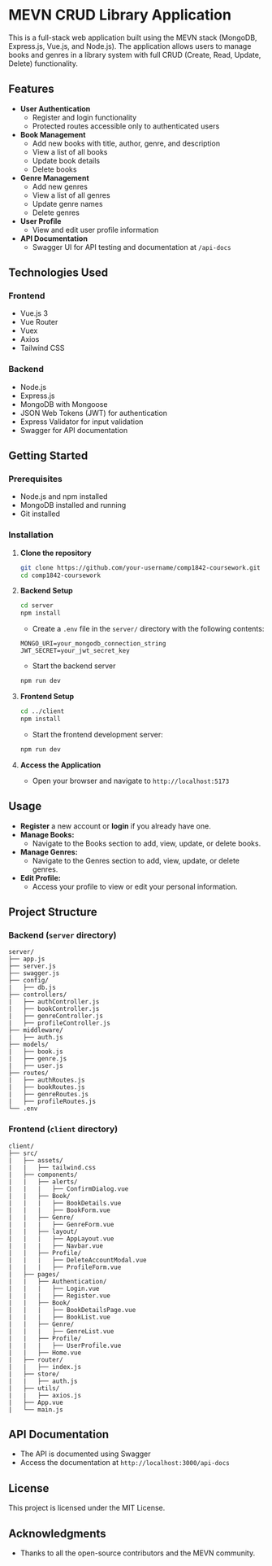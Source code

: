 # MEVN CRUD Library Application

This is a full-stack web application built using the MEVN stack (MongoDB, Express.js, Vue.js, and Node.js). The application allows users to manage books and genres in a library system with full CRUD (Create, Read, Update, Delete) functionality.

## Features

- **User Authentication**
  - Register and login functionality
  - Protected routes accessible only to authenticated users
- **Book Management**
  - Add new books with title, author, genre, and description
  - View a list of all books
  - Update book details
  - Delete books
- **Genre Management**
  - Add new genres
  - View a list of all genres
  - Update genre names
  - Delete genres
- **User Profile**
  - View and edit user profile information
- **API Documentation**
  - Swagger UI for API testing and documentation at `/api-docs`

## Technologies Used

### Frontend

- Vue.js 3
- Vue Router
- Vuex
- Axios
- Tailwind CSS

### Backend

- Node.js
- Express.js
- MongoDB with Mongoose
- JSON Web Tokens (JWT) for authentication
- Express Validator for input validation
- Swagger for API documentation

## Getting Started

### Prerequisites

- Node.js and npm installed
- MongoDB installed and running
- Git installed

### Installation

1. **Clone the repository**

   ```bash
   git clone https://github.com/your-username/comp1842-coursework.git
   cd comp1842-coursework
   ```
2. **Backend Setup**
    ```bash
    cd server
    npm install
    ```
    - Create a `.env` file in the `server/` directory with the following contents:
    ```
    MONGO_URI=your_mongodb_connection_string
    JWT_SECRET=your_jwt_secret_key
    ``` 
    - Start the backend server
    ```bash
    npm run dev
    ```
3. **Frontend Setup**
    ```bash
    cd ../client
    npm install
    ```
    - Start the frontend development server:
    ```bash
    npm run dev
    ```
4. **Access the Application**
    - Open your browser and navigate to `http://localhost:5173`

## Usage
- **Register** a new account or **login** if you already have one.
- **Manage Books:**
    - Navigate to the Books section to add, view, update, or delete books.
- **Manage Genres:**
    - Navigate to the Genres section to add, view, update, or delete genres.
- **Edit Profile:**
    - Access your profile to view or edit your personal information.

## Project Structure
### Backend (`server` directory)
```
server/
├── app.js
├── server.js
├── swagger.js
├── config/
|   ├── db.js
├── controllers/
|   ├── authController.js
|   ├── bookController.js
|   ├── genreController.js
|   ├── profileController.js
├── middleware/
|   ├── auth.js
├── models/
|   ├── book.js
|   ├── genre.js
|   ├── user.js
├── routes/
|   ├── authRoutes.js
|   ├── bookRoutes.js
|   ├── genreRoutes.js
|   ├── profileRoutes.js
└── .env
```
### Frontend (`client` directory)
```
client/
├── src/
|   ├── assets/
|   |   ├── tailwind.css
|   ├── components/
|   |   ├── alerts/
|   |   |   ├── ConfirmDialog.vue
|   |   ├── Book/
|   |   |   ├── BookDetails.vue
|   |   |   ├── BookForm.vue
|   |   ├── Genre/
|   |   |   ├── GenreForm.vue
|   |   ├── layout/
|   |   |   ├── AppLayout.vue
|   |   |   ├── Navbar.vue
|   |   ├── Profile/
|   |   |   ├── DeleteAccountModal.vue
|   |   |   ├── ProfileForm.vue
|   ├── pages/
|   |   ├── Authentication/
|   |   |   ├── Login.vue
|   |   |   ├── Register.vue
|   |   ├── Book/
|   |   |   ├── BookDetailsPage.vue
|   |   |   ├── BookList.vue
|   |   ├── Genre/
|   |   |   ├── GenreList.vue
|   |   ├── Profile/
|   |   |   ├── UserProfile.vue
|   |   ├── Home.vue
|   ├── router/
|   |   ├── index.js
|   ├── store/
|   |   ├── auth.js
|   ├── utils/
|   |   ├── axios.js
|   ├── App.vue
|   └── main.js
```

## API Documentation
- The API is documented using Swagger
- Access the documentation at `http://localhost:3000/api-docs`

## License
This project is licensed under the MIT License.

## Acknowledgments
- Thanks to all the open-source contributors and the MEVN community.